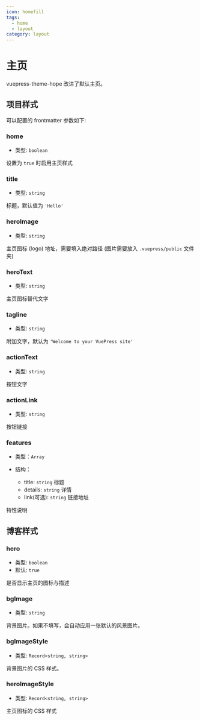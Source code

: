 ```yaml
---
icon: homefill
tags:
  - home
  - layout
category: layout
---
```


# 主页

vuepress-theme-hope 改进了默认主页。

## 项目样式

可以配置的 frontmatter 参数如下:

### home

- 类型: `boolean`

设置为 `true` 时启用主页样式

### title

- 类型: `string`

标题，默认值为 `'Hello'`

### heroImage

- 类型: `string`

主页图标 (logo) 地址，需要填入绝对路径 (图片需要放入 `.vuepress/public` 文件夹)

### heroText

- 类型: `string`

主页图标替代文字

### tagline

- 类型: `string`

附加文字，默认为 `'Welcome to your VuePress site'`

### actionText

- 类型: `string`

按钮文字

### actionLink

- 类型: `string`

按钮链接

### features

- 类型：`Array`
- 结构：

  - title: `string` 标题
  - details: `string` 详情
  - link(可选): `string` 链接地址

特性说明

## 博客样式

### hero

- 类型: `boolean`
- 默认: `true`

是否显示主页的图标与描述

### bgImage

- 类型: `string`

背景图片。如果不填写，会自动应用一张默认的风景图片。

### bgImageStyle

- 类型: `Record<string, string>`

背景图片的 CSS 样式。

### heroImageStyle

- 类型: `Record<string, string>`

主页图标的 CSS 样式
